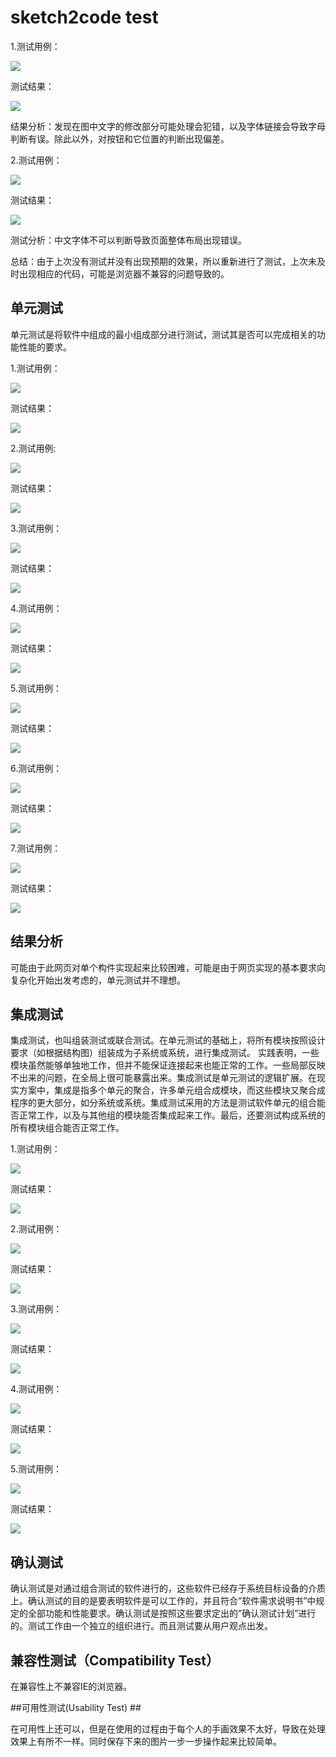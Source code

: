 # sketch2code test #
1.测试用例：

![](http://m.qpic.cn/psb?/31c73372-bbf1-44a2-a0ef-d40393026b98/nyTHeqXewfnzg.BNHejT63r4*Y*Ab7vEpSsGJj*frt8!/b/dOsAAAAAAAAA&bo=oAU4BAAAAAARB6k!&rf=viewer_4)


测试结果：

![](http://m.qpic.cn/psb?/31c73372-bbf1-44a2-a0ef-d40393026b98/93tFD6D4OoR6qypjVQSsJx3x1VAcn7GkVRSPP9WBlR0!/b/dDYBAAAAAAAA&bo=VgUAAwAAAAARF3A!&rf=viewer_4)

结果分析：发现在图中文字的修改部分可能处理会犯错，以及字体链接会导致字母判断有误。除此以外，对按钮和它位置的判断出现偏差。

2.测试用例：

![](http://m.qpic.cn/psb?/31c73372-bbf1-44a2-a0ef-d40393026b98/9z*srDdgKb8vBZWs19u4s.Y0WvschY837lKSLSmdos4!/b/dD0BAAAAAAAA&bo=OASgBQAAAAARF7k!&rf=viewer_4)

测试结果：

![](http://m.qpic.cn/psb?/31c73372-bbf1-44a2-a0ef-d40393026b98/KXT2FpgA0c5NDFbaqivW0UPsFSQyxcbTwcLhnsNWll0!/b/dDQBAAAAAAAA&bo=VgUAAwAAAAARF3A!&rf=viewer_4)

测试分析：中文字体不可以判断导致页面整体布局出现错误。

总结：由于上次没有测试并没有出现预期的效果，所以重新进行了测试，上次未及时出现相应的代码，可能是浏览器不兼容的问题导致的。








## 单元测试 ##


单元测试是将软件中组成的最小组成部分进行测试，测试其是否可以完成相关的功能性能的要求。


1.测试用例：


![](http://a3.qpic.cn/psb?/31c73372-bbf1-44a2-a0ef-d40393026b98/j7kBofGzjCajoFGWwVpJkJI8nMb4PiOG5u40JGv0xOc!/m/dDYBAAAAAAAAnull&bo=OASgBQAAAAARB6k!&rf=photolist&t=5)


测试结果：


![](http://a2.qpic.cn/psb?/31c73372-bbf1-44a2-a0ef-d40393026b98/tresqMaPK.TJEy*B1kyuFRjG47xeYN1*YtAkqVBRtc4!/m/dDUBAAAAAAAAnull&bo=VgUAAwAAAAADB3I!&rf=photolist&t=5)


2.测试用例:

![](http://a4.qpic.cn/psb?/31c73372-bbf1-44a2-a0ef-d40393026b98/kIdgwQbpVha*ESGRvzTqoO5xJsMLRAW9Wbg7z4RvU44!/m/dGcBAAAAAAAAnull&bo=OASgBQAAAAARB6k!&rf=photolist&t=5)

测试结果：

![](http://a1.qpic.cn/psb?/31c73372-bbf1-44a2-a0ef-d40393026b98/hO*wTYOoOHzoKii6BOmr5f4J2Ul3MK*S4sBghPEbJnQ!/m/dFQBAAAAAAAAnull&bo=VgUAAwAAAAADB3I!&rf=photolist&t=5)


3.测试用例：

![](http://a3.qpic.cn/psb?/31c73372-bbf1-44a2-a0ef-d40393026b98/qEm7Fb70vbjSl8k3mfA7bY30y8lJxOeN*iZqDJloLek!/m/dFIBAAAAAAAAnull&bo=OASgBQAAAAARB6k!&rf=photolist&t=5)

测试结果：

![](http://a4.qpic.cn/psb?/31c73372-bbf1-44a2-a0ef-d40393026b98/lFSnu1YOKShE95YOkBtVFieh51HvItedPcnrnzuO6gA!/m/dFMBAAAAAAAAnull&bo=VgUAAwAAAAADB3I!&rf=photolist&t=5)


4.测试用例：

![](http://a1.qpic.cn/psb?/31c73372-bbf1-44a2-a0ef-d40393026b98/Q.zJGKwdvvfv9WiUVJs4WOz97ij*9nVzFjp3WdixhDg!/m/dDABAAAAAAAAnull&bo=OASgBQAAAAARB6k!&rf=photolist&t=5)

测试结果：

![](http://a1.qpic.cn/psb?/31c73372-bbf1-44a2-a0ef-d40393026b98/ZlYmdsQI9x6r2w8dMAR33FycpPfRNCt4Bh0ui2HjyRM!/m/dAgBAAAAAAAAnull&bo=VgUAAwAAAAADB3I!&rf=photolist&t=5)

5.测试用例：

![](http://m.qpic.cn/psb?/31c73372-bbf1-44a2-a0ef-d40393026b98/iSQCZYKL.vfsKgk8*rVbr2IGgyvClGuQnde*7ppUnBI!/b/dDYBAAAAAAAA&bo=OASgBQAAAAARB6k!&rf=viewer_4)

测试结果：

![](http://m.qpic.cn/psb?/31c73372-bbf1-44a2-a0ef-d40393026b98/txxNJfifkiX3r1qRlh3EyZmYge9S9T6DwSkFI39StuQ!/b/dDUBAAAAAAAA&bo=OASgBQAAAAARB6k!&rf=viewer_4)


6.测试用例：

![](http://m.qpic.cn/psb?/31c73372-bbf1-44a2-a0ef-d40393026b98/whZzGI7obGoObHsJk6DoOzfs.N5u8js3wclGYE2ZI2Q!/b/dDEBAAAAAAAA&bo=OASgBQAAAAARB6k!&rf=viewer_4)


测试结果：

![](http://m.qpic.cn/psb?/31c73372-bbf1-44a2-a0ef-d40393026b98/VN2o8dlFoIk2IUCy6nny1YtDi5Uq790wq13cSOXtwBU!/b/dDYBAAAAAAAA&bo=VgUAAwAAAAADB3I!&rf=viewer_4)


7.测试用例：

![](http://m.qpic.cn/psb?/31c73372-bbf1-44a2-a0ef-d40393026b98/whZzGI7obGoObHsJk6DoOzfs.N5u8js3wclGYE2ZI2Q!/b/dDEBAAAAAAAA&bo=OASgBQAAAAARB6k!&rf=viewer_4)


测试结果：

![](http://m.qpic.cn/psb?/31c73372-bbf1-44a2-a0ef-d40393026b98/tJanfWdJD4.ZaTlSqlLC6iPFYX7wbxgNCkzSOock1Vg!/b/dFQBAAAAAAAA&bo=VgUAAwAAAAADB3I!&rf=viewer_4)

## 结果分析 ##

可能由于此网页对单个构件实现起来比较困难，可能是由于网页实现的基本要求向复杂化开始出发考虑的，单元测试并不理想。

## 集成测试 ##

集成测试，也叫组装测试或联合测试。在单元测试的基础上，将所有模块按照设计要求（如根据结构图）组装成为子系统或系统，进行集成测试。 实践表明，一些模块虽然能够单独地工作，但并不能保证连接起来也能正常的工作。一些局部反映不出来的问题，在全局上很可能暴露出来。集成测试是单元测试的逻辑扩展。在现实方案中，集成是指多个单元的聚合，许多单元组合成模块，而这些模块又聚合成程序的更大部分，如分系统或系统。集成测试采用的方法是测试软件单元的组合能否正常工作，以及与其他组的模块能否集成起来工作。最后，还要测试构成系统的所有模块组合能否正常工作。

1.测试用例：

![](http://m.qpic.cn/psb?/31c73372-bbf1-44a2-a0ef-d40393026b98/uYec8aAQQqIalcNMFRm5.pciBTE2pz69jJKZvznlWPg!/b/dFMBAAAAAAAA&bo=OASgBQAAAAARB6k!&rf=viewer_4)

测试结果：

![](http://m.qpic.cn/psb?/31c73372-bbf1-44a2-a0ef-d40393026b98/pj*5F*cmLyjv55EASmvI*2TOZivGYYV06V722o.xd*0!/b/dDYBAAAAAAAA&bo=VgUAAwAAAAADN0I!&rf=viewer_4)

2.测试用例：

![](http://m.qpic.cn/psb?/31c73372-bbf1-44a2-a0ef-d40393026b98/jdKXZk1GjPA5LnELaNcUzL9L62YnEYPpVZPZtRR5WHg!/b/dDUBAAAAAAAA&bo=oAU4BAAAAAARF7k!&rf=viewer_4)

测试结果：

![](http://m.qpic.cn/psb?/31c73372-bbf1-44a2-a0ef-d40393026b98/vSBQn3mhR6LDGyT5tldwDsZnj.0yx6a*XMhdsnPL9xs!/b/dGcBAAAAAAAA&bo=VgUAAwAAAAADN0I!&rf=viewer_4)

3.测试用例：

![](http://m.qpic.cn/psb?/31c73372-bbf1-44a2-a0ef-d40393026b98/Kz7xb705avF3kkE2MSva2..wedPnr0FpN1M62qvtNjQ!/b/dDUBAAAAAAAA&bo=OASgBQAAAAARB6k!&rf=viewer_4)

测试结果：

![](http://m.qpic.cn/psb?/31c73372-bbf1-44a2-a0ef-d40393026b98/AH9xz*Php4ZCbeqCpRc8KsBy86kl8bi*eEf28Mym4IY!/b/dDEBAAAAAAAA&bo=VgUAAwAAAAADN0I!&rf=viewer_4)

4.测试用例：

![](http://m.qpic.cn/psb?/31c73372-bbf1-44a2-a0ef-d40393026b98/TIa6CoLgIxjj302zmMO8fUb.8TsyhxpHXA4hREUuSnQ!/b/dDABAAAAAAAA&bo=OASgBQAAAAARB6k!&rf=viewer_4)

测试结果：

![](http://m.qpic.cn/psb?/31c73372-bbf1-44a2-a0ef-d40393026b98/74RTuxjegD5A4ClfPNo*ODlXOAw9BsGYaUQfZJLYAAE!/b/dEgBAAAAAAAA&bo=VgUAAwAAAAADN0I!&rf=viewer_4)

5.测试用例：

![](http://m.qpic.cn/psb?/31c73372-bbf1-44a2-a0ef-d40393026b98/*J1Z2iw8QWcVH8AC*rMgqzar10GsQ74ppfhuOoEMC3M!/b/dFMBAAAAAAAA&bo=OASgBQAAAAARB6k!&rf=viewer_4)

测试结果：

![](http://m.qpic.cn/psb?/31c73372-bbf1-44a2-a0ef-d40393026b98/ZAMg8NKbNP6Ni0TJDVsW5jWJNuruAJIf6wPSB7GBUfU!/b/dEYBAAAAAAAA&bo=VgUAAwAAAAADN0I!&rf=viewer_4)

## 确认测试 ##

确认测试是对通过组合测试的软件进行的，这些软件已经存于系统目标设备的介质上。确认测试的目的是要表明软件是可以工作的，并且符合”软件需求说明书”中规定的全部功能和性能要求。确认测试是按照这些要求定出的”确认测试计划”进行的。测试工作由一个独立的组织进行。而且测试要从用户观点出发。

## 兼容性测试（Compatibility Test） ##

在兼容性上不兼容IE的浏览器。

##可用性测试(Usability Test)  ##

在可用性上还可以，但是在使用的过程由于每个人的手画效果不太好，导致在处理效果上有所不一样。同时保存下来的图片一步一步操作起来比较简单。








